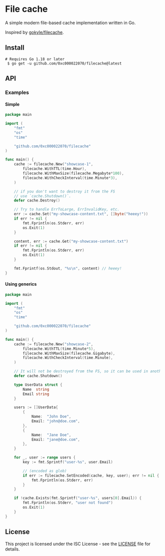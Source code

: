 # File cache

A simple modern file-based cache implementation written in Go.

Inspired by [gokyle/filecache](https://github.com/gokyle/filecache).

## Install

```shell
# Requires Go 1.18 or later
 $ go get -u github.com/0xc000022070/filecache@latest
```

## API

### Examples

#### Simple

```go
package main

import (
    "fmt"
    "os"
    "time"

    "github.com/0xc000022070/filecache"
)

func main() {
    cache := filecache.New("showcase-1",
        filecache.WithTTL(time.Hour),
        filecache.WithMaxSize(filecache.Megabyte*100),
        filecache.WithCheckInterval(time.Minute*3),
    )

    // if you don't want to destroy it from the FS
    // use `cache.Shutdown()`.
    defer cache.Destroy()

    // Try to handle ErrToLarge, ErrInvalidKey, etc.
    err := cache.Set("my-showcase-content.txt", []byte("heeey!"))
    if err != nil {
        fmt.Fprintln(os.Stderr, err)
        os.Exit(1)
    }

    content, err := cache.Get("my-showcase-content.txt")
    if err != nil {
        fmt.Fprintln(os.Stderr, err)
        os.Exit(1)
    }

    fmt.Fprintf(os.Stdout, "%s\n", content) // heeey!
}

```

#### Using generics

```go
package main

import (
    "fmt"
    "os"
    "time"

    "github.com/0xc000022070/filecache"
)

func main() {
    cache := filecache.New("showcase-2",
        filecache.WithTTL(time.Minute*5),
        filecache.WithMaxSize(filecache.Gigabyte),
        filecache.WithCheckInterval(time.Minute),
    )

    // It will not be destroyed from the FS, so it can be used in another program call.
    defer cache.Shutdown()

    type UserData struct {
        Name  string
        Email string
    }

    users := []UserData{
        {
            Name:  "John Doe",
            Email: "john@doe.com",
        },
        {
            Name:  "Jane Doe",
            Email: "jane@doe.com",
        },
    }

    for _, user := range users {
        key := fmt.Sprintf("user-%s", user.Email)

        // (encoded as glob)
        if err := filecache.SetEncoded(cache, key, user); err != nil {
            fmt.Fprintln(os.Stderr, err)
        }
    }

    if !cache.Exists(fmt.Sprintf("user-%s", users[0].Email)) {
        fmt.Fprintln(os.Stderr, "user not found")
        os.Exit(1)
    }
}
```

## License

This project is licensed under the ISC License - see the [LICENSE](./LICENSE.md) file for details.
